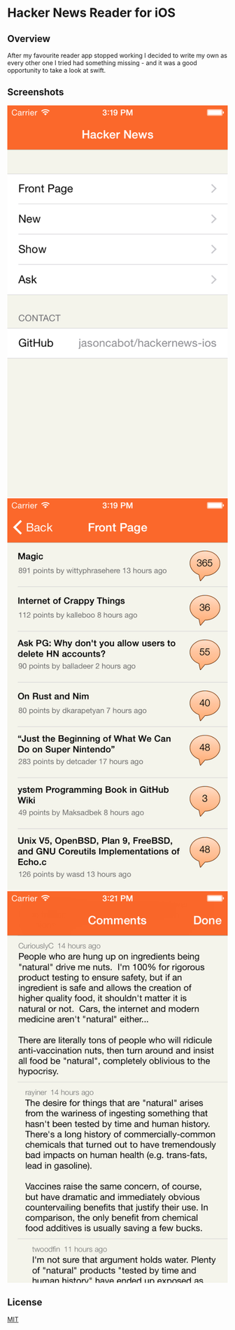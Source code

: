 # Hacker News Reader for iOS

## Overview
After my favourite reader app stopped working I decided to write my own as every other one I tried had something missing - and it was a good opportunity to take a look at swift.

## Screenshots

![Menu](/Screenshots/MainMenu.png?raw=true)
![Stories](/Screenshots/StoryList.png?raw=true)
![Comments](/Screenshots/CommentList.png?raw=true)


## License
[MIT](LICENSE)
